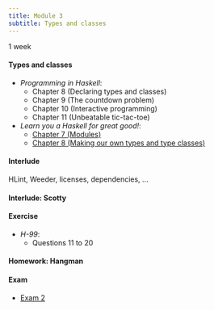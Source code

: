 ```yaml
---
title: Module 3
subtitle: Types and classes
---
```


1 week

#### Types and classes

* <cite>Programming in Haskell</cite>:
  - Chapter 8 (Declaring types and classes)
  - Chapter 9 (The countdown problem)
  - Chapter 10 (Interactive programming)
  - Chapter 11 (Unbeatable tic-tac-toe)
* <cite>Learn you a Haskell for great good!</cite>:
  - [Chapter 7 (Modules)](http://learnyouahaskell.com/modules)
  - [Chapter 8 (Making our own types and type classes)](http://learnyouahaskell.com/making-our-own-types-and-typeclasses)

#### Interlude

HLint, Weeder, licenses, dependencies, ...

#### Interlude: Scotty

#### Exercise

* <cite>H-99</cite>:
  - Questions 11 to 20

#### Homework: Hangman

#### Exam

- [Exam 2](/exams/02/)
